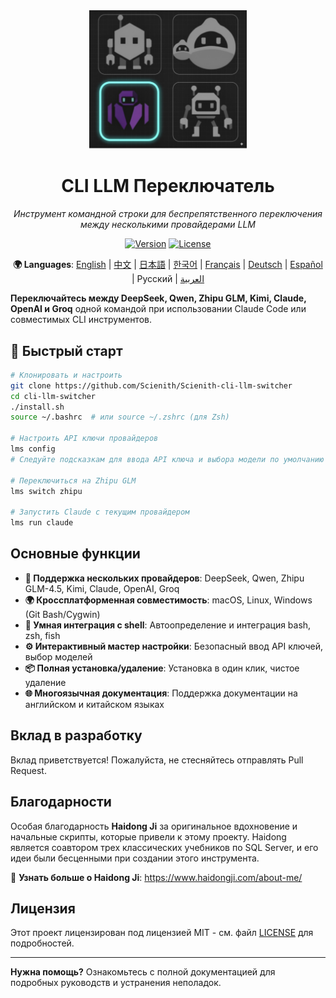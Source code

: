 <div align="center">

<img src="assets/images/logo/logo.jpeg" alt="CLI LLM Переключатель" width="50%">

# CLI LLM Переключатель

*Инструмент командной строки для беспрепятственного переключения между несколькими провайдерами LLM*

[![Version](https://img.shields.io/badge/version-v0.1.0a1-blue.svg)](https://github.com/Scienith/Scienith-cli-llm-switcher/releases)
[![License](https://img.shields.io/badge/license-MIT-green.svg)](LICENSE)

**🌍 Languages**: [English](README.md) | [中文](README_zh.md) | [日本語](README_ja.md) | [한국어](README_ko.md) | [Français](README_fr.md) | [Deutsch](README_de.md) | [Español](README_es.md) | Русский | [العربية](README_ar.md)

</div>

**Переключайтесь между DeepSeek, Qwen, Zhipu GLM, Kimi, Claude, OpenAI и Groq** одной командой при использовании Claude Code или совместимых CLI инструментов.

## 🚀 Быстрый старт

```bash
# Клонировать и настроить
git clone https://github.com/Scienith/Scienith-cli-llm-switcher
cd cli-llm-switcher
./install.sh
source ~/.bashrc  # или source ~/.zshrc (для Zsh)

# Настроить API ключи провайдеров
lms config
# Следуйте подсказкам для ввода API ключа и выбора модели по умолчанию

# Переключиться на Zhipu GLM
lms switch zhipu

# Запустить Claude с текущим провайдером
lms run claude
```

## Основные функции

- **🔄 Поддержка нескольких провайдеров**: DeepSeek, Qwen, Zhipu GLM-4.5, Kimi, Claude, OpenAI, Groq
- **🌍 Кроссплатформенная совместимость**: macOS, Linux, Windows (Git Bash/Cygwin)
- **🔧 Умная интеграция с shell**: Автоопределение и интеграция bash, zsh, fish
- **⚙️ Интерактивный мастер настройки**: Безопасный ввод API ключей, выбор моделей
- **📦 Полная установка/удаление**: Установка в один клик, чистое удаление
- **🌐 Многоязычная документация**: Поддержка документации на английском и китайском языках

## Вклад в разработку

Вклад приветствуется! Пожалуйста, не стесняйтесь отправлять Pull Request.

## Благодарности

Особая благодарность **Haidong Ji** за оригинальное вдохновение и начальные скрипты, которые привели к этому проекту. Haidong является соавтором трех классических учебников по SQL Server, и его идеи были бесценными при создании этого инструмента.

🔗 **Узнать больше о Haidong Ji**: https://www.haidongji.com/about-me/

## Лицензия

Этот проект лицензирован под лицензией MIT - см. файл [LICENSE](LICENSE) для подробностей.

---

**Нужна помощь?** Ознакомьтесь с полной документацией для подробных руководств и устранения неполадок.